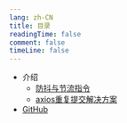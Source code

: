 ```yaml
---
lang: zh-CN
title: 目录
readingTime: false
comment: false
timeLine: false
---
```


- 介绍
  - [防抖与节流指令](./debounceAndThrottle.md)
  - [axios重复提交解决方案](./interceptorsAxios.md)
- [GitHub](https://github.com) 

